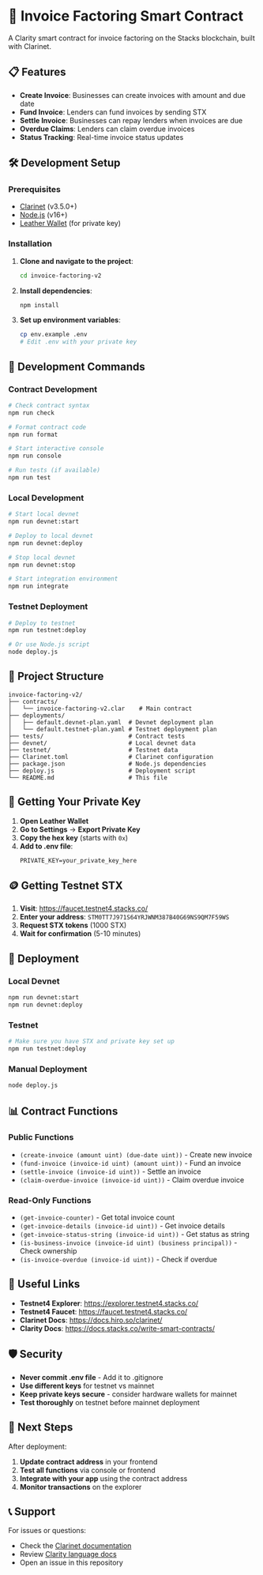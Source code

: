 # 🚀 Invoice Factoring Smart Contract

A Clarity smart contract for invoice factoring on the Stacks blockchain, built with Clarinet.

## 📋 Features

- **Create Invoice**: Businesses can create invoices with amount and due date
- **Fund Invoice**: Lenders can fund invoices by sending STX
- **Settle Invoice**: Businesses can repay lenders when invoices are due
- **Overdue Claims**: Lenders can claim overdue invoices
- **Status Tracking**: Real-time invoice status updates

## 🛠️ Development Setup

### Prerequisites

- [Clarinet](https://docs.hiro.so/clarinet/introduction) (v3.5.0+)
- [Node.js](https://nodejs.org/) (v16+)
- [Leather Wallet](https://leather.io/) (for private key)

### Installation

1. **Clone and navigate to the project**:
   ```bash
   cd invoice-factoring-v2
   ```

2. **Install dependencies**:
   ```bash
   npm install
   ```

3. **Set up environment variables**:
   ```bash
   cp env.example .env
   # Edit .env with your private key
   ```

## 🔧 Development Commands

### Contract Development

```bash
# Check contract syntax
npm run check

# Format contract code
npm run format

# Start interactive console
npm run console

# Run tests (if available)
npm run test
```

### Local Development

```bash
# Start local devnet
npm run devnet:start

# Deploy to local devnet
npm run devnet:deploy

# Stop local devnet
npm run devnet:stop

# Start integration environment
npm run integrate
```

### Testnet Deployment

```bash
# Deploy to testnet
npm run testnet:deploy

# Or use Node.js script
node deploy.js
```

## 📁 Project Structure

```
invoice-factoring-v2/
├── contracts/
│   └── invoice-factoring-v2.clar    # Main contract
├── deployments/
│   ├── default.devnet-plan.yaml  # Devnet deployment plan
│   └── default.testnet-plan.yaml # Testnet deployment plan
├── tests/                        # Contract tests
├── devnet/                       # Local devnet data
├── testnet/                      # Testnet data
├── Clarinet.toml                 # Clarinet configuration
├── package.json                  # Node.js dependencies
├── deploy.js                     # Deployment script
└── README.md                     # This file
```

## 🔑 Getting Your Private Key

1. **Open Leather Wallet**
2. **Go to Settings** → **Export Private Key**
3. **Copy the hex key** (starts with `0x`)
4. **Add to .env file**:
   ```
   PRIVATE_KEY=your_private_key_here
   ```

## 🪙 Getting Testnet STX

1. **Visit**: https://faucet.testnet4.stacks.co/
2. **Enter your address**: `STM0TT7J971S64YRJWNM387B40G69NS9QM7F59WS`
3. **Request STX tokens** (1000 STX)
4. **Wait for confirmation** (5-10 minutes)

## 🚀 Deployment

### Local Devnet
```bash
npm run devnet:start
npm run devnet:deploy
```

### Testnet
```bash
# Make sure you have STX and private key set up
npm run testnet:deploy
```

### Manual Deployment
```bash
node deploy.js
```

## 📊 Contract Functions

### Public Functions

- `(create-invoice (amount uint) (due-date uint))` - Create new invoice
- `(fund-invoice (invoice-id uint) (amount uint))` - Fund an invoice
- `(settle-invoice (invoice-id uint))` - Settle an invoice
- `(claim-overdue-invoice (invoice-id uint))` - Claim overdue invoice

### Read-Only Functions

- `(get-invoice-counter)` - Get total invoice count
- `(get-invoice-details (invoice-id uint))` - Get invoice details
- `(get-invoice-status-string (invoice-id uint))` - Get status as string
- `(is-business-invoice (invoice-id uint) (business principal))` - Check ownership
- `(is-invoice-overdue (invoice-id uint))` - Check if overdue

## 🔗 Useful Links

- **Testnet4 Explorer**: https://explorer.testnet4.stacks.co/
- **Testnet4 Faucet**: https://faucet.testnet4.stacks.co/
- **Clarinet Docs**: https://docs.hiro.so/clarinet/
- **Clarity Docs**: https://docs.stacks.co/write-smart-contracts/

## 🛡️ Security

- **Never commit .env file** - Add it to .gitignore
- **Use different keys** for testnet vs mainnet
- **Keep private keys secure** - consider hardware wallets for mainnet
- **Test thoroughly** on testnet before mainnet deployment

## 🎯 Next Steps

After deployment:
1. **Update contract address** in your frontend
2. **Test all functions** via console or frontend
3. **Integrate with your app** using the contract address
4. **Monitor transactions** on the explorer

## 📞 Support

For issues or questions:
- Check the [Clarinet documentation](https://docs.hiro.so/clarinet/)
- Review [Clarity language docs](https://docs.stacks.co/write-smart-contracts/)
- Open an issue in this repository

